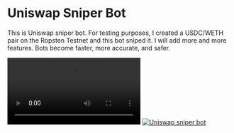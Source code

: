 # Uniswap Sniper Bot
This is Uniswap sniper bot.
For testing purposes, I created a USDC/WETH pair on the Ropsten Testnet and this bot sniped it. I will add more and more features.
Bots become faster, more accurate, and safer.

![](my_video.mov)
[![Uniswap sniper bot](https://i9.ytimg.com/vi/ds-Cs-UQKIc/mq1.jpg?sqp=CPTN74kG&rs=AOn4CLBlHStvSwDzvXJoZFlr6M5Q2Mg2aQ)](https://www.youtube.com/watch?v=0OIOFHkDDv0&ab_channel=%D0%9E%D0%BB%D0%B5%D0%BA%D1%81%D0%B0%D0%BD%D0%B4%D1%80%D0%A1%D0%B0%D0%B2%D1%96%D0%BD)
